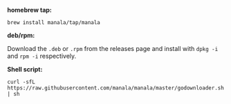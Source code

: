 **homebrew tap:**

```shell
brew install manala/tap/manala
```

**deb/rpm:**

Download the `.deb` or `.rpm` from the releases page and install with `dpkg -i` and `rpm -i` respectively.

**Shell script:**

```shell
curl -sfL https://raw.githubusercontent.com/manala/manala/master/godownloader.sh | sh
```
